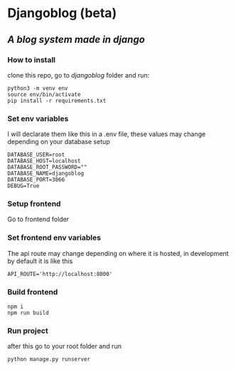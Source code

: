 # Djangoblog (beta)
## _A blog system made in django_

### How to install
clone this repo, go to *djangoblog* folder and run: 
```
python3 -m venv env
source env/bin/activate
pip install -r requirements.txt
```

### Set env variables 
I will declarate them like this in a .env file, these values may change depending on your database setup
```
DATABASE_USER=root
DATABASE_HOST=localhost
DATABASE_ROOT_PASSWORD=""
DATABASE_NAME=djangoblog
DATABASE_PORT=3066
DEBUG=True
```

### Setup frontend
Go to frontend folder

### Set frontend env variables
The api route may change depending on where it is hosted, in development by default it is like this
```
API_ROUTE='http://localhost:8000'
```

### Build frontend
```
npm i
npm run build
```

### Run project
after this go to your root folder and run 
```
python manage.py runserver
```
